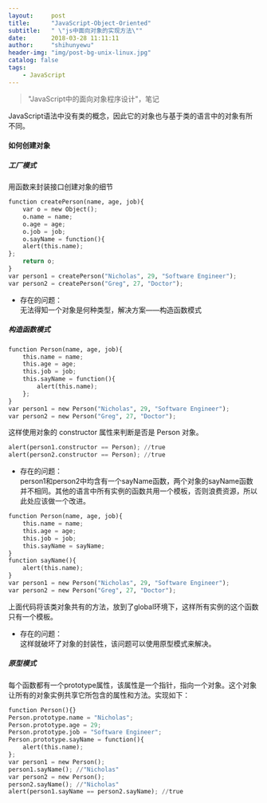 ```yaml
---
layout:     post
title:      "JavaScript-Object-Oriented"
subtitle:   " \"js中面向对象的实现方法\""
date:       2018-03-28 11:11:11
author:     "shihunyewu"
header-img: "img/post-bg-unix-linux.jpg"
catalog: false
tags:
    - JavaScript
---
```


> "JavaScript中的面向对象程序设计"，笔记

JavaScript语法中没有类的概念，因此它的对象也与基于类的语言中的对象有所不同。

#### 如何创建对象

##### 工厂模式

用函数来封装接口创建对象的细节

```python
function createPerson(name, age, job){
	var o = new Object();
	o.name = name;
	o.age = age;
	o.job = job;
	o.sayName = function(){
	alert(this.name);
};
	return o;
}
var person1 = createPerson("Nicholas", 29, "Software Engineer");
var person2 = createPerson("Greg", 27, "Doctor");
```
* 存在的问题：  
	无法得知一个对象是何种类型，解决方案——构造函数模式

##### 构造函数模式

```python
function Person(name, age, job){
	this.name = name;
	this.age = age;
	this.job = job;
	this.sayName = function(){
		alert(this.name);
	};
}
var person1 = new Person("Nicholas", 29, "Software Engineer");
var person2 = new Person("Greg", 27, "Doctor");
```

这样使用对象的 constructor 属性来判断是否是 Person 对象。

```python
alert(person1.constructor == Person); //true
alert(person2.constructor == Person); //true
```

* 存在的问题：  
	person1和person2中均含有一个sayName函数，两个对象的sayName函数并不相同。其他的语言中所有实例的函数共用一个模板，否则浪费资源，所以此处应该做一个改进。

```python
function Person(name, age, job){
	this.name = name;
	this.age = age;
	this.job = job;
	this.sayName = sayName;
}
function sayName(){
	alert(this.name);
}
var person1 = new Person("Nicholas", 29, "Software Engineer");
var person2 = new Person("Greg", 27, "Doctor");
```

上面代码将该类对象共有的方法，放到了global环境下，这样所有实例的这个函数只有一个模板。
* 存在的问题：  
	这样就破坏了对象的封装性，该问题可以使用原型模式来解决。

##### 原型模式

每个函数都有一个prototype属性，该属性是一个指针，指向一个对象。这个对象让所有的对象实例共享它所包含的属性和方法。实现如下：

```python
function Person(){}
Person.prototype.name = "Nicholas";
Person.prototype.age = 29;
Person.prototype.job = "Software Engineer";
Person.prototype.sayName = function(){
	alert(this.name);
};
var person1 = new Person();
person1.sayName(); //"Nicholas"
var person2 = new Person();
person2.sayName(); //"Nicholas"
alert(person1.sayName == person2.sayName); //true
```






